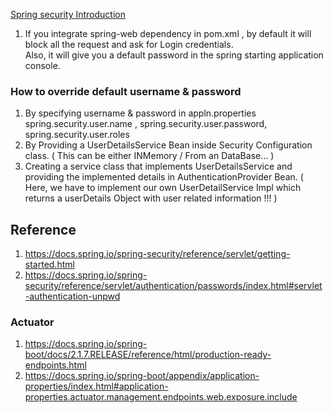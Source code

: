 <u> Spring security Introduction </u>

1. If you integrate spring-web dependency in pom.xml , by default it will block all the request and ask for Login credentials.
<br> Also, it will give you a default password in the spring starting application console.

### How to override default username & password
1. By specifying username & password in appln.properties <br>
   spring.security.user.name , spring.security.user.password, spring.security.user.roles
2. By Providing a UserDetailsService Bean inside Security Configuration class.
   ( This can be either INMemory / From an DataBase... )
3. Creating a service class that implements UserDetailsService and providing the
   implemented details in AuthenticationProvider Bean.
   ( Here, we have to implement our own UserDetailService Impl which returns a 
     userDetails Object with user related information !!! )


## Reference

1. https://docs.spring.io/spring-security/reference/servlet/getting-started.html
2. https://docs.spring.io/spring-security/reference/servlet/authentication/passwords/index.html#servlet-authentication-unpwd

### Actuator
1. https://docs.spring.io/spring-boot/docs/2.1.7.RELEASE/reference/html/production-ready-endpoints.html
2. https://docs.spring.io/spring-boot/appendix/application-properties/index.html#application-properties.actuator.management.endpoints.web.exposure.include
    

